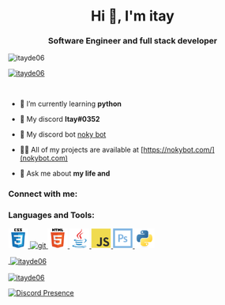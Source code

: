 <h1 align="center">Hi 👋, I'm itay</h1>
<h3 align="center">Software Engineer and full stack developer</h3>

<p align="left"> <img src="https://komarev.com/ghpvc/?username=itayde06&label=Profile%20views&color=0e75b6&style=flat" alt="itayde06" /> </p>

<p align="left"> <a href="https://github.com/ryo-ma/github-profile-trophy"><img src="https://github-profile-trophy.vercel.app/?username=itayde06" alt="itayde06" /></a> </p>

<p align="left"> <a href="https://twitter.com/" target="blank"><img src="https://img.shields.io/twitter/follow/?logo=twitter&style=for-the-badge" alt="" /></a> </p>

- 🌱 I’m currently learning **python**

- 🔧 My discord **Itay#0352**

- 🤖 My discord bot [noky bot](https://discord.com/api/oauth2/authorize?client_id=856917292473647104&permissions=8&scope=bot%20applications.commands)

- 👨‍💻 All of my projects are available at [https://nokybot.com/](nokybot.com)

- 💬 Ask me about **my life and**

<h3 align="left">Connect with me:</h3>
<p align="left">
</p>

<h3 align="left">Languages and Tools:</h3>
<p align="left"> <a href="https://www.w3schools.com/cpp/" target="_blank" rel="noreferrer"> </a> <a href="https://www.w3schools.com/cs/" target="_blank" rel="noreferrer"> </a> <a href="https://www.w3schools.com/css/" target="_blank" rel="noreferrer"> <img src="https://raw.githubusercontent.com/devicons/devicon/master/icons/css3/css3-original-wordmark.svg" alt="css3" width="40" height="40"/> </a> <a href="https://git-scm.com/" target="_blank" rel="noreferrer"> <img src="https://www.vectorlogo.zone/logos/git-scm/git-scm-icon.svg" alt="git" width="40" height="40"/> </a> <a href="https://www.w3.org/html/" target="_blank" rel="noreferrer"> <img src="https://raw.githubusercontent.com/devicons/devicon/master/icons/html5/html5-original-wordmark.svg" alt="html5" width="40" height="40"/> </a> <a href="https://www.java.com" target="_blank" rel="noreferrer"> <img src="https://raw.githubusercontent.com/devicons/devicon/master/icons/java/java-original.svg" alt="java" width="40" height="40"/> </a> <a href="https://developer.mozilla.org/en-US/docs/Web/JavaScript" target="_blank" rel="noreferrer"> <img src="https://raw.githubusercontent.com/devicons/devicon/master/icons/javascript/javascript-original.svg" alt="javascript" width="40" height="40"/> </a> <a href="https://www.photoshop.com/en" target="_blank" rel="noreferrer"> <img src="https://raw.githubusercontent.com/devicons/devicon/master/icons/photoshop/photoshop-line.svg" alt="photoshop" width="40" height="40"/> </a> <a href="https://www.python.org" target="_blank" rel="noreferrer"> <img src="https://raw.githubusercontent.com/devicons/devicon/master/icons/python/python-original.svg" alt="python" width="40" height="40"/> </a> <a href="https://reactjs.org/" target="_blank" rel="noreferrer">  </a> <a href="https://www.typescriptlang.org/" target="_blank" rel="noreferrer"> 


<p>&nbsp;<img align="center" src="https://github-readme-stats.vercel.app/api?username=itayde06&show_icons=true&locale=en" alt="itayde06" /></p>

<p><img align="center" src="https://github-readme-streak-stats.herokuapp.com/?user=itayde06&" alt="itayde06" /></p>

[![Discord Presence](https://lanyard.cnrad.dev/api/739999089563009037?hideStatus=true)](https://discord.com/users/739999089563009037)


